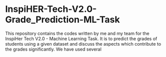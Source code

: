 # InspiHER-Tech-V2.0-Grade_Prediction-ML-Task
This repository contains the codes written by me and my team for the InspiHer Tech V2.0 - Machine Learning Task. It is to predict the grades of students using a given dataset and discuss the aspects which contribute to the grades significantly. We have used several 

